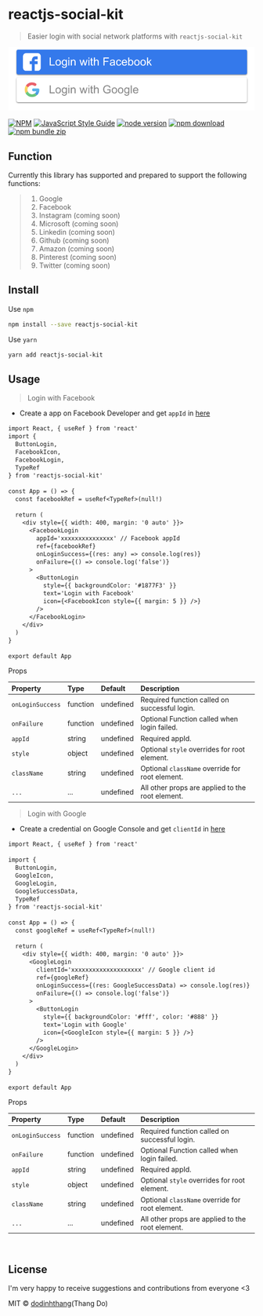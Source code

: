 # reactjs-social-kit

> Easier login with social network platforms with `reactjs-social-kit`

![img-description](./demo.png)

[![NPM](https://img.shields.io/npm/v/reactjs-social-kit.svg)](https://www.npmjs.com/package/reactjs-social-kit)
[![JavaScript Style Guide](https://img.shields.io/badge/code_style-standard-brightgreen.svg)](https://standardjs.com)
[![node version](https://img.shields.io/badge/node.js-%3E=_6-green.svg?style=flat)](http://nodejs.org/download/)
[![npm download](https://img.shields.io/npm/dm/reactjs-social-kit.svg?style=flat)](https://www.npmjs.com/package/reactjs-social-kit)
[![npm bundle zip](https://img.shields.io/bundlephobia/minzip/reactjs-social-kit?style=flat)](https://www.npmjs.com/package/reactjs-social-kit)

## Function

Currently this library has supported and prepared to support the following functions:
> 1.  Google
> 2.  Facebook
> 3.  Instagram (coming soon)
> 4.  Microsoft (coming soon)
> 5.  Linkedin (coming soon)
> 6.  Github (coming soon)
> 7.  Amazon (coming soon)
> 8.  Pinterest (coming soon)
> 9.  Twitter (coming soon)

## Install

Use `npm`

```bash
npm install --save reactjs-social-kit
```

Use `yarn`

```bash
yarn add reactjs-social-kit
```

## Usage

> Login with Facebook

- Create a app on Facebook Developer and get `appId` in [here](https://developers.facebook.com/apps/)

```tsx
import React, { useRef } from 'react'
import {
  ButtonLogin,
  FacebookIcon,
  FacebookLogin,
  TypeRef
} from 'reactjs-social-kit'

const App = () => {
  const facebookRef = useRef<TypeRef>(null!)

  return (
    <div style={{ width: 400, margin: '0 auto' }}>
      <FacebookLogin
        appId='xxxxxxxxxxxxxxx' // Facebook appId
        ref={facebookRef}
        onLoginSuccess={(res: any) => console.log(res)}
        onFailure={() => console.log('false')}
      >
        <ButtonLogin
          style={{ backgroundColor: '#1877F3' }}
          text='Login with Facebook'
          icon={<FacebookIcon style={{ margin: 5 }} />}
        />
      </FacebookLogin>
    </div>
  )
}

export default App
```
Props

| Property         | Type     | Default   | Description                                      |
| :--------------- | :------- | :-------- | :----------------------------------------------- |
| `onLoginSuccess` | function | undefined | Required function called on successful login.    |
| `onFailure`      | function | undefined | Optional Function called when login failed.      |
| `appId`          | string   | undefined | Required appId.                                  |
| `style`          | object   | undefined | Optional `style` overrides for root element.     |
| `className`      | string   | undefined | Optional `className` override for root element.  |
| `...`            | ...      | undefined | All other props are applied to the root element. |

> Login with Google

- Create a credential on Google Console and get `clientId` in [here](https://console.developers.google.com/apis/credentials)

```tsx
import React, { useRef } from 'react'

import {
  ButtonLogin,
  GoogleIcon,
  GoogleLogin,
  GoogleSuccessData,
  TypeRef
} from 'reactjs-social-kit'

const App = () => {
  const googleRef = useRef<TypeRef>(null!)

  return (
    <div style={{ width: 400, margin: '0 auto' }}>
      <GoogleLogin
        clientId='xxxxxxxxxxxxxxxxxxxx' // Google client id
        ref={googleRef}
        onLoginSuccess={(res: GoogleSuccessData) => console.log(res)}
        onFailure={() => console.log('false')}
      >
        <ButtonLogin
          style={{ backgroundColor: '#fff', color: '#888' }}
          text='Login with Google'
          icon={<GoogleIcon style={{ margin: 5 }} />}
        />
      </GoogleLogin>
    </div>
  )
}

export default App
```

Props

| Property         | Type     | Default   | Description                                      |
| :--------------- | :------- | :-------- | :----------------------------------------------- |
| `onLoginSuccess` | function | undefined | Required function called on successful login.    |
| `onFailure`      | function | undefined | Optional Function called when login failed.      |
| `appId`          | string   | undefined | Required appId.                                  |
| `style`          | object   | undefined | Optional `style` overrides for root element.     |
| `className`      | string   | undefined | Optional `className` override for root element.  |
| `...`            | ...      | undefined | All other props are applied to the root element. |

<br/>

## License
I'm very happy to receive suggestions and contributions from everyone <3

MIT © [dodinhthang](https://github.com/dodinhthang)(Thang Do)
